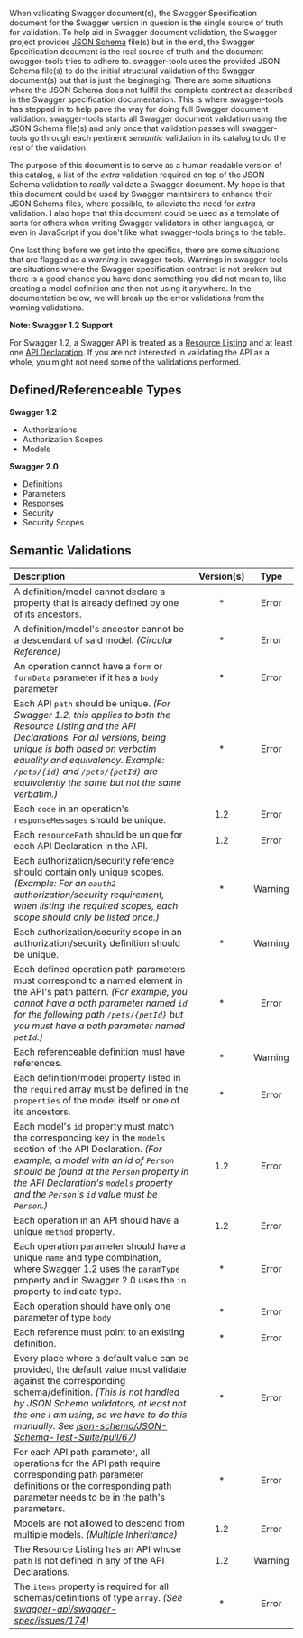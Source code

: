 When validating Swagger document(s), the Swagger Specification document for the Swagger version in quesion is the
single source of truth for validation.  To help aid in Swagger document validation, the Swagger project provides
[JSON Schema][json-schema] file(s) but in the end, the Swagger Specification document is the real source of truth and
the document swagger-tools tries to adhere to.  swagger-tools uses the provided JSON Schema file(s) to do the initial
structural validation of the Swagger document(s) but that is just the beginnging.  There are some situations where the
JSON Schema does not fullfil the complete contract as described in the Swagger specification documentation.  This is
where swagger-tools has stepped in to help pave the way for doing full Swagger document validation.  swagger-tools
starts all Swagger document validation using the JSON Schema file(s) and only once that validation passes will
swagger-tools go through each pertinent _semantic_ validation in its catalog to do the rest of the validation.

The purpose of this document is to serve as a human readable version of this catalog, a list of the _extra_ validation
required on top of the JSON Schema validation to _really_ validate a Swagger document.  My hope is that this document
could be used by Swagger maintainers to enhance their JSON Schema files, where possible, to alleviate the need for
_extra_ validation.  I also hope that this document could be used as a template of sorts for others when writing Swagger
validators in other languages, or even in JavaScript if you don't like what swagger-tools brings to the table.

One last thing before we get into the specifics, there are some situations that are flagged as a _warning_ in
swagger-tools.  Warnings in swagger-tools are situations where the Swagger specification contract is not broken but
there is a good chance you have done something you did not mean to, like creating a model definition and then not
using it anywhere.  In the documentation below, we will break up the error validations from the warning validations.

**Note: Swagger 1.2 Support**

For Swagger 1.2, a Swagger API is treated as a [Resource Listing][resource-listing] and at least one
[API Declaration][api-declaration].  If you are not interested in validating the API as a whole, you might not need
some of the validations performed.

## Defined/Referenceable Types

**Swagger 1.2**

* Authorizations
* Authorization Scopes
* Models

**Swagger 2.0**

* Definitions
* Parameters
* Responses
* Security
* Security Scopes

## Semantic Validations

| Description | Version(s) | Type |
| :---------- |:----------:| :---:|
| A definition/model cannot declare a property that is already defined by one of its ancestors. | * | Error |
| A definition/model's ancestor cannot be a descendant of said model. _(Circular Reference)_ | * | Error |
| An operation cannot have a `form` or `formData` parameter if it has a `body` parameter | * | Error |
| Each API `path` should be unique. _(For Swagger 1.2, this applies to both the Resource Listing and the API Declarations.  For all versions, being unique is both based on verbatim equality and equivalency.  Example: `/pets/{id}` and `/pets/{petId}` are equivalently the same but not the same verbatim.)_ | * | Error |
| Each `code` in an operation's `responseMessages` should be unique. | 1.2 | Error |
| Each `resourcePath` should be unique for each API Declaration in the API. | 1.2 | Error |
| Each authorization/security reference should contain only unique scopes. _(Example: For an `oauth2` authorization/security requirement, when listing the required scopes, each scope should only be listed once.)_ | * | Warning |
| Each authorization/security scope in an authorization/security definition should be unique. | * | Warning |
| Each defined operation path parameters must correspond to a named element in the API's path pattern. _(For example, you cannot have a path parameter named `id` for the following path `/pets/{petId}` but you must have a path parameter named `petId`.)_ | * | Error |
| Each referenceable definition must have references. | * | Warning |
| Each definition/model property listed in the `required` array must be defined in the `properties` of the model itself or one of its ancestors. | * | Error |
| Each model's `id` property must match the corresponding key in the `models` section of the API Declaration. _(For example, a model with an id of `Person` should be found at the `Person` property in the API Declaration's `models` property and the `Person`'s `id` value must be `Person`.)_ | 1.2 | Error |
| Each operation in an API should have a unique `method` property. | 1.2 | Error |
| Each operation parameter should have a unique `name` and type combination, where Swagger 1.2 uses the `paramType` property and in Swagger 2.0 uses the `in` property to indicate type. | * | Error |
| Each operation should have only one parameter of type `body` | * | Error |
| Each reference must point to an existing definition. | * | Error |
| Every place where a default value can be provided, the default value must validate against the corresponding schema/definition. _(This is not handled by JSON Schema validators, at least not the one I am using, so we have to do this manually.  See [json-schema/JSON-Schema-Test-Suite/pull/67](https://github.com/json-schema/JSON-Schema-Test-Suite/pull/67))_ | * | Error |
| For each API path parameter, all operations for the API path require corresponding path parameter definitions or the corresponding path parameter needs to be in the path's parameters. | * | Error |
| Models are not allowed to descend from multiple models. _(Multiple Inheritance)_ | 1.2 | Error |
| The Resource Listing has an API whose `path` is not defined in any of the API Declarations. | 1.2 | Warning |
| The `items` property is required for all schemas/definitions of type `array`. _(See [swagger-api/swagger-spec/issues/174](https://github.com/swagger-api/swagger-spec/issues/174))_ | * | Error |

[api-declaration]: https://github.com/swagger-api/swagger-spec/blob/master/versions/1.2.md#52-api-declaration
[json-schema]: http://json-schema.org/
[resource-listing]: https://github.com/swagger-api/swagger-spec/blob/master/versions/1.2.md#51-resource-listing
